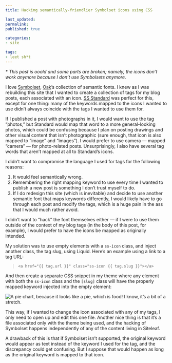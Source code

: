 ```yaml
---
title: Hacking semantically-friendlier Symbolset icons using CSS

last_updated: 
permalink: 
published: true

categories:
- site

tags:
- leet sh*t
---
```


*&#42; This post is ooold and some parts are broken; namely, the icons don’t work anymore because I don’t use Symbolsets anymore.*

I love [Symbolset](http://symbolset.com), [Oak](http://oak.is)’s collection of semantic fonts. I knew as I was rebuilding this site that I wanted to create a collection of tags for my blog posts, each associated with an icon. [SS Standard](http://symbolset.com/icons/standard) was perfect for this, except for one thing: many of the keywords mapped to the icons I wanted to use didn’t always coincide with the tags I wanted to use them for. 

If I published a post with photographs in it, I would want to use the tag “photos,” but Standard would map that word to a more general-looking <span class="ss-icon">photos</span>, which could be confusing because I plan on posting drawings and other visual content that isn’t photographic (sure enough, that icon is also mapped to “image” and “images”). I would prefer to use <span class="ss-icon">camera</span> — mapped “camera” — for photo-related posts. Unsurprisingly, I also have several tag words that aren’t mapped at all to Standard’s icons. 

I didn’t want to compromise the language I used for tags for the following reasons:

1. It would feel semantically wrong. 
2. Remembering the right mapping keyword to use every time I wanted to publish a new post is something I don’t trust myself to do.
3. If I do redesign this site (which is inevitable) and decide to use another semantic font that maps keywords differently, I would likely have to go through each post and modify the tags, which is a huge pain in the ass that I would much rather avoid.

I didn’t want to “hack” the font themselves either — if I were to use them outside of the context of my blog tags (in the body of this post, for example), I would prefer to have the icons be mapped as originally intended. 

My solution was to use empty elements with a `ss-icon` class, and inject another class, the tag slug, using Liquid. Here’s an example using a link to a tag URL:

> `<a href="{{ tag.url }}" class="ss-icon {{ tag.slug }}"></a>`

And then create a separate CSS snippet in my theme where any element with both the `ss-icon` class and the `[slug]` class will have the properly mapped keyword injected into the empty element:

![A pie chart, because it looks like a pie, which is food! I know, it’s a bit of a stretch.](/assets/images/2013-10-18-symbolset-hacking.jpg) 

This way, if I wanted to change the icon associated with any of my tags, I only need to open up and edit this one file. Another nice thing is that it’s a file associated only with the theme being used, and the hacking of Symbolset happens independently of any of the content living in Siteleaf. 

A drawback of this is that if Symbolset isn’t supported, the original keyword would appear as text instead of the keyword I used for the tag, and the discrepancy could get confusing. But I suppose that would happen as long as the original keyword is mapped to that icon.
